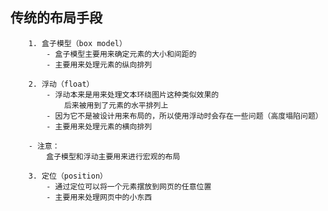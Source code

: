 ## 传统的布局手段
        1. 盒子模型（box model）
            - 盒子模型主要用来确定元素的大小和间距的
            - 主要用来处理元素的纵向排列

        2. 浮动（float）
            - 浮动本来是用来处理文本环绕图片这种类似效果的
                后来被用到了元素的水平排列上
            - 因为它不是被设计用来布局的，所以使用浮动时会存在一些问题（高度塌陷问题）
            - 主要用来处理元素的横向排列

        - 注意：
            盒子模型和浮动主要用来进行宏观的布局

        3. 定位（position）
            - 通过定位可以将一个元素摆放到网页的任意位置
            - 主要用来处理网页中的小东西